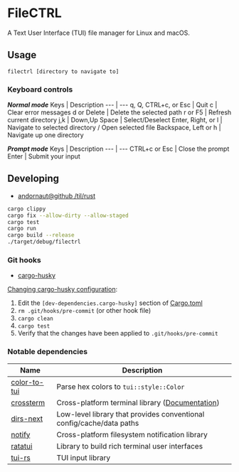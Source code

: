 # FileCTRL

A Text User Interface (TUI) file manager for Linux and macOS.

## Usage

```
filectrl [directory to navigate to]
```

### Keyboard controls

***Normal mode***
Keys | Description
--- | ---
q, Q, CTRL+c, or Esc | Quit
c | Clear error messages
d or Delete | Delete the selected path
r or F5 | Refresh current directory
j,k | Down,Up
Space | Select/Deselect
Enter, Right, or l | Navigate to selected directory / Open selected file
Backspace, Left or h | Navigate up one directory

***Prompt mode***
Keys | Description
--- | ---
CTRL+c or Esc | Close the prompt
Enter | Submit your input

## Developing

* [andornaut@github /til/rust](https://github.com/andornaut/til/blob/master/docs/rust.md)

```bash
cargo clippy
cargo fix --allow-dirty --allow-staged
cargo test
cargo run
cargo build --release
./target/debug/filectrl
```

### Git hooks

* [cargo-husky](https://github.com/rhysd/cargo-husky)

[Changing cargo-husky configuration](https://github.com/rhysd/cargo-husky/issues/30):

1. Edit the `[dev-dependencies.cargo-husky]` section of [Cargo.toml](./Cargo.toml)
1. `rm .git/hooks/pre-commit` (or other hook file)
1. `cargo clean`
1. `cargo test`
1. Verify that the changes have been applied to `.git/hooks/pre-commit`

### Notable dependencies

Name | Description
--- | ---
[color-to-tui](https://github.com/uttarayan21/color-to-tui) | Parse hex colors to `tui::style::Color`
[crossterm](https://github.com/crossterm-rs/crossterm)| Cross-platform terminal library ([Documentation](https://docs.rs/crossterm/latest/crossterm/))
[dirs-next](https://github.com/xdg-rs/dirs/tree/master/dirs) | Low-level library that provides conventional config/cache/data paths
[notify](https://github.com/notify-rs/notify)|Cross-platform filesystem notification library
[ratatui](https://github.com/tui-rs-revival/ratatui) | Library to build rich terminal user interfaces
[tui-rs](https://github.com/sayanarijit/tui-input/) | TUI input library
